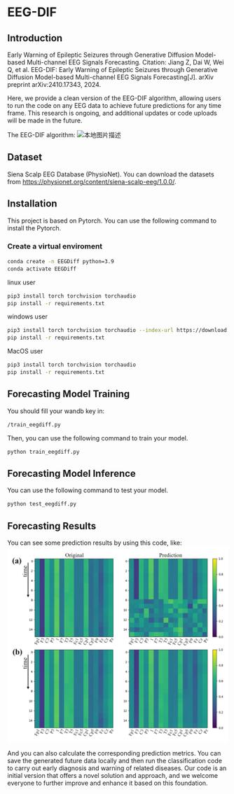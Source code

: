 # EEG-DIF

## Introduction
Early Warning of Epileptic Seizures through Generative Diffusion Model-based Multi-channel EEG Signals Forecasting. Citation: Jiang Z, Dai W, Wei Q, et al. EEG-DIF: Early Warning of Epileptic Seizures through Generative Diffusion Model-based Multi-channel EEG Signals Forecasting[J]. arXiv preprint arXiv:2410.17343, 2024.

Here, we provide a clean version of the EEG-DIF algorithm, allowing users to run the code on any EEG data to achieve future predictions for any time frame. This research is ongoing, and additional updates or code uploads will be made in the future.

The EEG-DIF algorithm:
![本地图片描述](images/Fig1-new.bmp)

## Dataset
Siena Scalp EEG Database (PhysioNet). You can download the datasets from https://physionet.org/content/siena-scalp-eeg/1.0.0/.

## Installation
This project is based on Pytorch.
You can use the following command to install the Pytorch.

### Create a virtual enviroment
```bash
conda create -n EEGDiff python=3.9
conda activate EEGDiff
```

linux user
```bash
pip3 install torch torchvision torchaudio
pip install -r requirements.txt
```

windows user
```bash
pip3 install torch torchvision torchaudio --index-url https://download.pytorch.org/whl/cu117
pip install -r requirements.txt
```

MacOS user
```bash
pip3 install torch torchvision torchaudio
pip install -r requirements.txt
```

## Forecasting Model Training
You should fill your wandb key in:
```bash
/train_eegdiff.py
```

Then, you can use the following command to train your model.
```bash
python train_eegdiff.py
```

## Forecasting Model Inference
You can use the following command to test your model.
```bash
python test_eegdiff.py
```
## Forecasting Results
You can see some prediction results by using this code, like:
![本地图片描述](images/Fig2-new.bmp)

And you can also calculate the corresponding prediction metrics. You can save the generated future data locally and then run the classification code to carry out early diagnosis and warning of related diseases. Our code is an initial version that offers a novel solution and approach, and we welcome everyone to further improve and enhance it based on this foundation.
